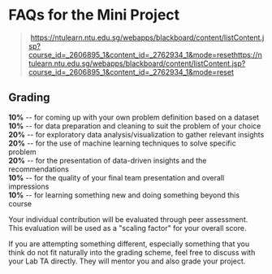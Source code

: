 # FAQs for the Mini Project

>  https://ntulearn.ntu.edu.sg/webapps/blackboard/content/listContent.jsp?course_id=_2606895_1&content_id=_2762934_1&mode=resethttps://ntulearn.ntu.edu.sg/webapps/blackboard/content/listContent.jsp?course_id=_2606895_1&content_id=_2762934_1&mode=reset



## Grading

**10%** -- for coming up with your own problem definition based on a dataset  
**10%** -- for data preparation and cleaning to suit the problem of your choice  
**20%** -- for exploratory data analysis/visualization to gather relevant insights  
**20%** -- for the use of machine learning techniques to solve specific problem  
**20%** -- for the presentation of data-driven insights and the recommendations  
**10%** -- for the quality of your final team presentation and overall impressions  
**10%** -- for learning something new and doing something beyond this course



Your individual contribution will be evaluated through peer assessment.  
This evaluation will be used as a "scaling factor" for your overall score.

If you are attempting something different, especially something that you think do not fit naturally into the grading scheme, feel free to discuss with your Lab TA directly. They will mentor you and also grade your project.


